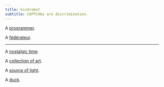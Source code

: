```yaml
---
title: kindrobot
subtitle: CAPTCHAs are discrimination.
---
```


A [programmer](https://github.com/motevets).

A [fédérateur](https://tiny.tilde.website/@kindrobot).

-------

A [nostalgic time](https://spring83.kindrobot.ca).

A [collection of art](https://piepi.art).

A [source of light](https://chez.kindrobot.ca/puter.html).

A [duck](http://🦆.to/).

